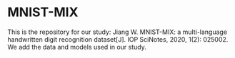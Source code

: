 # MNIST-MIX
This is the repository for our study: Jiang W. MNIST-MIX: a multi-language handwritten digit recognition dataset[J]. IOP SciNotes, 2020, 1(2): 025002. We add the data and models used in our study.

